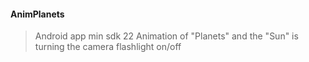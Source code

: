 #### AnimPlanets
 > Android app min sdk 22
Animation of "Planets" and the "Sun" is turning the camera flashlight on/off
